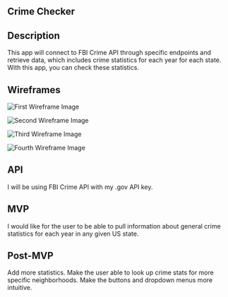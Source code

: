 ## Crime Checker

## Description

This app will connect to FBI Crime API through specific endpoints and retrieve data, which includes crime statistics for each year for each state. With this app, you can check these statistics.

## Wireframes

![First Wireframe Image](https://i.imgur.com/2Bh8gpj.jpg)

![Second Wireframe Image](https://i.imgur.com/I2vRlNq.jpg)

![Third Wireframe Image](https://i.imgur.com/7CyQt2w.jpg)

![Fourth Wireframe Image](https://i.imgur.com/jUHgyZR.jpg)

## API

I will be using FBI Crime API with my .gov API key.

## MVP

I would like for the user to be able to pull information about general crime statistics for each year in any given US state.

## Post-MVP

Add more statistics. Make the user able to look up crime stats for more specific neighborhoods. Make the buttons and dropdown menus more intuitive.

